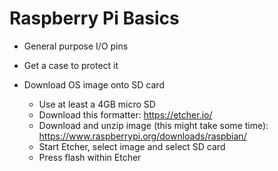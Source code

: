 # Raspberry Pi Basics

- General purpose I/O pins

- Get a case to protect it

- Download OS image onto SD card
    * Use at least a 4GB micro SD
    * Download this formatter: https://etcher.io/
    * Download and unzip image (this might take some time): https://www.raspberrypi.org/downloads/raspbian/
    * Start Etcher, select image and select SD card
    * Press flash within Etcher

